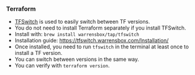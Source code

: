 ### Terraform

* [TFSwitch](https://tfswitch.warrensbox.com/) is used to easily switch between TF versions.
* You do not need to install Terraform separately if you install TFSwitch.
* Install with: `brew install warrensbox/tap/tfswitch`
* Installation guide: https://tfswitch.warrensbox.com/Installation/
* Once installed, you need to run `tfswitch` in the terminal at least once to install a TF version.
* You can switch between versions in the same way.
* You can verify with `terraform version`.
